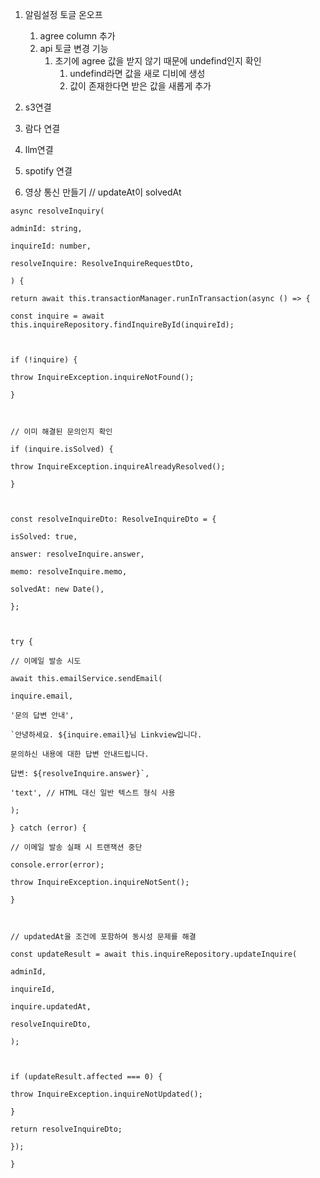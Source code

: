 1. 알림설정 토글 온오프
	1. agree column 추가
	2. api 토글 변경 기능 
		1. 초기에 agree 값을 받지 않기 때문에 undefind인지 확인
			1. undefind라면 값을 새로 디비에 생성
			2. 값이 존재한다면 받은 값을 새롭게 추가


2. s3연결
3. 람다 연결
4. llm연결
5. spotify 연결
6. 영상 통신 만들기
// updateAt이 solvedAt


```
async resolveInquiry(

adminId: string,

inquireId: number,

resolveInquire: ResolveInquireRequestDto,

) {

return await this.transactionManager.runInTransaction(async () => {

const inquire = await this.inquireRepository.findInquireById(inquireId);

  

if (!inquire) {

throw InquireException.inquireNotFound();

}

  

// 이미 해결된 문의인지 확인

if (inquire.isSolved) {

throw InquireException.inquireAlreadyResolved();

}

  

const resolveInquireDto: ResolveInquireDto = {

isSolved: true,

answer: resolveInquire.answer,

memo: resolveInquire.memo,

solvedAt: new Date(),

};

  

try {

// 이메일 발송 시도

await this.emailService.sendEmail(

inquire.email,

'문의 답변 안내',

`안녕하세요. ${inquire.email}님 Linkview입니다.

문의하신 내용에 대한 답변 안내드립니다.

답변: ${resolveInquire.answer}`,

'text', // HTML 대신 일반 텍스트 형식 사용

);

} catch (error) {

// 이메일 발송 실패 시 트랜잭션 중단

console.error(error);

throw InquireException.inquireNotSent();

}

  

// updatedAt을 조건에 포함하여 동시성 문제를 해결

const updateResult = await this.inquireRepository.updateInquire(

adminId,

inquireId,

inquire.updatedAt,

resolveInquireDto,

);

  

if (updateResult.affected === 0) {

throw InquireException.inquireNotUpdated();

}

return resolveInquireDto;

});

}
```